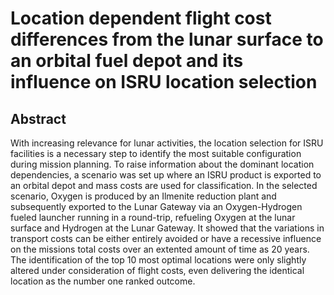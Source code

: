 # Location dependent flight cost differences from the lunar surface to an orbital fuel depot and its influence on ISRU location selection

## Abstract
With increasing relevance for lunar activities, the location selection for ISRU facilities is a necessary step to identify the most suitable configuration during mission planning.
To raise information about the dominant location dependencies, a scenario was set up where an ISRU product is exported to an orbital depot and mass costs are used for classification. 
In the selected scenario, Oxygen is produced by an Ilmenite reduction plant and subsequently exported to the Lunar Gateway via an Oxygen-Hydrogen fueled launcher running in a round-trip, refueling Oxygen at the lunar surface and Hydrogen at the Lunar Gateway.
It showed that the variations in transport costs can be either entirely avoided or have a recessive influence on the missions total costs over an extented amount of time as 20 years.
The identification of the top 10 most optimal locations were only slightly altered under consideration of flight costs, even delivering the identical location as the number one ranked outcome.
